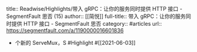 title:: Readwise/Highlights/带入 gRPC：让你的服务同时提供 HTTP 接口 - SegmentFault 思否 (15)
author:: [[简悦]]
full-title:: 带入 gRPC：让你的服务同时提供 HTTP 接口 - SegmentFault 思否
category:: #articles
url:: https://segmentfault.com/a/1190000016601836

- 个新的 ServeMux，S #Highlight #[[2021-06-03]]